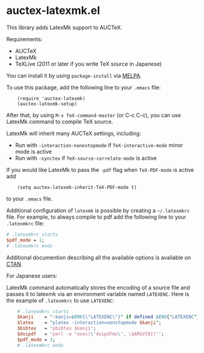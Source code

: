 # auctex-latexmk.el

This library adds LatexMk support to AUCTeX.

Requirements:
* AUCTeX
* LatexMk
* TeXLive (2011 or later if you write TeX source in Japanese)

You can install it by using `package-install` via [MELPA](https://melpa.org/).

To use this package, add the following line to your `.emacs` file:
```elisp
    (require 'auctex-latexmk)
    (auctex-latexmk-setup)
```
After that, by using `M-x TeX-command-master` (or C-c C-c), you can use
LatexMk command to compile TeX source.

LatexMk will inherit many AUCTeX settings, including:
* Run with `-interaction-nonestopmode` if `TeX-interactive-mode` minor mode is
  active
* Run with `-synctex` if `TeX-source-correlate-mode` is active

If you would like LatexMk to pass the `-pdf` flag when `TeX-PDF-mode` is
active add
```elisp
    (setq auctex-latexmk-inherit-TeX-PDF-mode t)
```
to your `.emacs` file.

Additional configuration of `latexmk` is possible by creating a `~/.latexmkrc` file. For
example, to always compile to pdf add the following line to your `.latexmkrc`
file:
```perl
# .latexmkrc starts
$pdf_mode = 1;
# .latexmkrc ends
```
Additional documention describing all the available options is available on
[CTAN](http://ctan.org/pkg/latexmk).

For Japanese users:

LatexMk command automatically stores the encoding of a source file
and passes it to latexmk via an environment variable named `LATEXENC`.
Here is the example of `.latexmkrc` to use `LATEXENC`:
```perl
    # .latexmkrc starts
    $kanji    = "-kanji=$ENV{\"LATEXENC\"}" if defined $ENV{"LATEXENC"};
    $latex    = "platex -interaction=nonstopmode $kanji";
    $bibtex   = 'pbibtex $kanji';
    $dvipdf   = 'perl -e "exec(\'dvipdfmx\', \$ARGV[0])"';
    $pdf_mode = 3;
    # .latexmkrc ends
```

